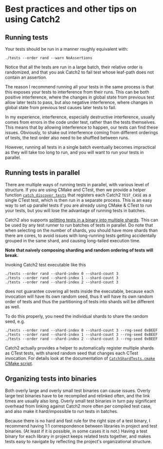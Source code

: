 <a id="top"></a>
# Best practices and other tips on using Catch2

## Running tests

Your tests should be run in a manner roughly equivalent with:

```
./tests --order rand --warn NoAssertions
```

Notice that all the tests are run in a large batch, their relative order
is randomized, and that you ask Catch2 to fail test whose leaf-path
does not contain an assertion.

The reason I recommend running all your tests in the same process is that
this exposes your tests to interference from their runs. This can be both
positive interference, where the changes in global state from previous
test allow later tests to pass, but also negative interference, where
changes in global state from previous test causes later tests to fail.

In my experience, interference, especially destructive interference,
usually comes from errors in the code under test, rather than the tests
themselves. This means that by allowing interference to happen, our tests
can find these issues. Obviously, to shake out interference coming from
different orderings of tests, the test order also need to be shuffled
between runs.

However, running all tests in a single batch eventually becomes impractical
as they will take too long to run, and you will want to run your tests
in parallel.


<a id="parallel-tests"></a>
## Running tests in parallel

There are multiple ways of running tests in parallel, with various level
of structure. If you are using CMake and CTest, then we provide a helper
function [`catch_discover_tests`](cmake-integration.md#automatic-test-registration)
that registers each Catch2 `TEST_CASE` as a single CTest test, which
is then run in a separate process. This is an easy way to set up parallel
tests if you are already using CMake & CTest to run your tests, but you
will lose the advantage of running tests in batches.


Catch2 also supports [splitting tests in a binary into multiple
shards](command-line.md#test-sharding). This can be used by any test
runner to run batches of tests in parallel. Do note that when selecting
on the number of shards, you should have more shards than there are cores,
to avoid issues with long-running tests getting accidentally grouped in
the same shard, and causing long-tailed execution time.

**Note that naively composing sharding and random ordering of tests will break.**

Invoking Catch2 test executable like this

```text
./tests --order rand --shard-index 0 --shard-count 3
./tests --order rand --shard-index 1 --shard-count 3
./tests --order rand --shard-index 2 --shard-count 3
```

does not guarantee covering all tests inside the executable, because
each invocation will have its own random seed, thus it will have its own
random order of tests and thus the partitioning of tests into shards will
be different as well.

To do this properly, you need the individual shards to share the random
seed, e.g.
```text
./tests --order rand --shard-index 0 --shard-count 3 --rng-seed 0xBEEF
./tests --order rand --shard-index 1 --shard-count 3 --rng-seed 0xBEEF
./tests --order rand --shard-index 2 --shard-count 3 --rng-seed 0xBEEF
```

Catch2 actually provides a helper to automatically register multiple shards
as CTest tests, with shared random seed that changes each CTest invocation.
For details look at the documentation of
[`CatchShardTests.cmake` CMake script](cmake-integration.md#catchshardtestscmake).


## Organizing tests into binaries

Both overly large and overly small test binaries can cause issues. Overly
large test binaries have to be recompiled and relinked often, and the
link times are usually also long. Overly small test binaries in turn pay
significant overhead from linking against Catch2 more often per compiled
test case, and also make it hard/impossible to run tests in batches.

Because there is no hard and fast rule for the right size of a test binary,
I recommend having 1:1 correspondence between libraries in project and test
binaries. (At least if it is possible, in some cases it is not.) Having
a test binary for each library in project keeps related tests together,
and makes tests easy to navigate by reflecting the project's organizational
structure.



